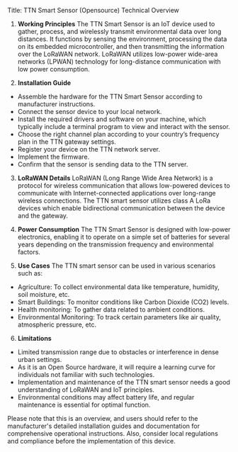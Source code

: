 Title: TTN Smart Sensor (Opensource) Technical Overview

1. **Working Principles**
   The TTN Smart Sensor is an IoT device used to gather, process, and wirelessly transmit environmental data over long distances. It functions by sensing the environment, processing the data on its embedded microcontroller, and then transmitting the information over the LoRaWAN network. LoRaWAN utilizes low-power wide-area networks (LPWAN) technology for long-distance communication with low power consumption. 

2. **Installation Guide**
- Assemble the hardware for the TTN Smart Sensor according to manufacturer instructions.
- Connect the sensor device to your local network.
- Install the required drivers and software on your machine, which typically include a terminal program to view and interact with the sensor.
- Choose the right channel plan according to your country’s frequency plan in the TTN gateway settings.
- Register your device on the TTN network server.
- Implement the firmware.
- Confirm that the sensor is sending data to the TTN server.

3. **LoRaWAN Details** 
   LoRaWAN (Long Range Wide Area Network) is a protocol for wireless communication that allows low-powered devices to communicate with Internet-connected applications over long-range wireless connections. The TTN smart sensor utilizes class A LoRa devices which enable bidirectional communication between the device and the gateway.

4. **Power Consumption** 
   The TTN Smart Sensor is designed with low-power electronics, enabling it to operate on a simple set of batteries for several years depending on the transmission frequency and environmental factors.

5. **Use Cases**
   The TTN smart sensor can be used in various scenarios such as:
- Agriculture: To collect environmental data like temperature, humidity, soil moisture, etc.
- Smart Buildings: To monitor conditions like Carbon Dioxide (CO2) levels.
- Health monitoring: To gather data related to ambient conditions.
- Environmental Monitoring: To track certain parameters like air quality, atmospheric pressure, etc.
  
6. **Limitations**
- Limited transmission range due to obstacles or interference in dense urban settings.
- As it is an Open Source hardware, it will require a learning curve for individuals not familiar with such technologies.
- Implementation and maintenance of the TTN smart sensor needs a good understanding of LoRaWAN and IoT principles.
- Environmental conditions may affect battery life, and regular maintenance is essential for optimal function.

Please note that this is an overview, and users should refer to the manufacturer's detailed installation guides and documentation for comprehensive operational instructions. Also, consider local regulations and compliance before the implementation of this device.